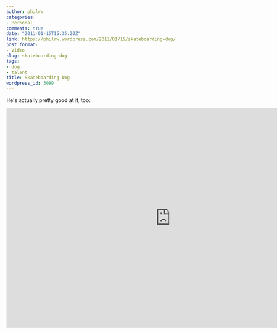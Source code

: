 ```yaml
---
author: philrw
categories:
- Personal
comments: true
date: "2011-01-15T15:35:20Z"
link: https://philrw.wordpress.com/2011/01/15/skateboarding-dog/
post_format:
- Video
slug: skateboarding-dog
tags:
- dog
- talent
title: Skateboarding Dog
wordpress_id: 3099
---
```


He's actually pretty good at it, too:

<iframe width="888" height="592" src="https://www.youtube.com/embed/CQzUsTFqtW0" frameborder="0" allow="autoplay; encrypted-media" allowfullscreen></iframe>
